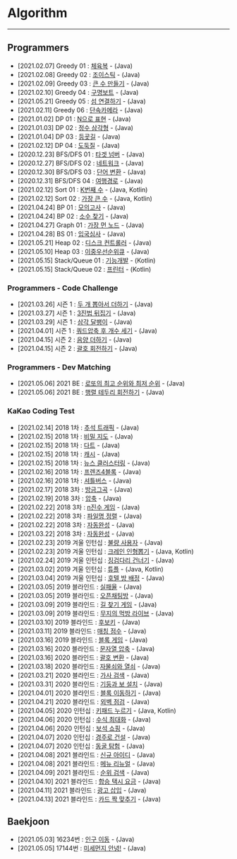 # Algorithm

---

## Programmers 

- [2021.02.07] Greedy 01 : [체육복](https://programmers.co.kr/learn/courses/30/lessons/42862) - (Java)
- [2021.02.08] Greedy 02 : [조이스틱](https://programmers.co.kr/learn/courses/30/lessons/42860) - (Java)
- [2021.02.09] Greedy 03 : [큰 수 만들기](https://programmers.co.kr/learn/courses/30/lessons/42883) - (Java)
- [2021.02.10] Greedy 04 : [구명보트](https://programmers.co.kr/learn/courses/30/lessons/42885) - (Java)
- [2021.05.21] Greedy 05 : [섬 연결하기](https://programmers.co.kr/learn/courses/30/lessons/42861) - (Java)
- [2021.02.11] Greedy 06 : [단속카메라](https://programmers.co.kr/learn/courses/30/lessons/42884) - (Java)
- [2021.01.02] DP 01 : [N으로 표현](https://programmers.co.kr/learn/courses/30/lessons/42895) - (Java)
- [2021.01.03] DP 02 : [정수 삼각형](https://programmers.co.kr/learn/courses/30/lessons/43105) - (Java)
- [2021.01.04] DP 03 : [등굣길](https://programmers.co.kr/learn/courses/30/lessons/42898) - (Java)
- [2021.02.12] DP 04 : [도둑질](https://programmers.co.kr/learn/courses/30/lessons/42897) - (Java)
- [2020.12.23] BFS/DFS 01 : [타겟 넘버](https://programmers.co.kr/learn/courses/30/lessons/43165) - (Java)
- [2020.12.27] BFS/DFS 02 : [네트워크](https://programmers.co.kr/learn/courses/30/lessons/43162) - (Java)
- [2020.12.30] BFS/DFS 03 : [단어 변환](https://programmers.co.kr/learn/courses/30/lessons/43163) - (Java)
- [2020.12.31] BFS/DFS 04 : [여행경로](https://programmers.co.kr/learn/courses/30/lessons/43164) - (Java)
- [2021.02.12] Sort 01 : [K번째 수](https://programmers.co.kr/learn/courses/30/lessons/42748) - (Java, Kotlin)
- [2021.02.12] Sort 02 : [가장 큰 수](https://programmers.co.kr/learn/courses/30/lessons/42746) - (Java, Kotlin)
- [2021.04.24] BP 01 : [모의고사](https://programmers.co.kr/learn/courses/30/lessons/42840) - (Java)
- [2021.04.24] BP 02 : [소수 찾기](https://programmers.co.kr/learn/courses/30/lessons/42839) - (Java)
- [2021.04.27] Graph 01 : [가장 먼 노드](https://programmers.co.kr/learn/courses/30/lessons/49189) - (Java)
- [2021.04.28] BS 01 : [입국심사](https://programmers.co.kr/learn/courses/30/lessons/43238) - (Java)
- [2021.05.21] Heap 02 : [디스크 컨트롤러](https://programmers.co.kr/learn/courses/30/lessons/42627) - (Java)
- [2021.05.10] Heap 03 : [이중우선순위큐](https://programmers.co.kr/learn/courses/30/lessons/42628) - (Java)
- [2021.05.15] Stack/Queue 01 : [기능개발](https://programmers.co.kr/learn/courses/30/lessons/42586) - (Kotlin)
- [2021.05.15] Stack/Queue 02 : [프린터](https://programmers.co.kr/learn/courses/30/lessons/42587) - (Kotlin)

### Programmers - Code Challenge
- [2021.03.26] 시즌 1 : [두 개 뽑아서 더하기](https://programmers.co.kr/learn/courses/30/lessons/68644) - (Java)
- [2021.03.27] 시즌 1 : [3진법 뒤집기](https://programmers.co.kr/learn/courses/30/lessons/68935) - (Java)
- [2021.03.29] 시즌 1 : [삼각 달팽이](https://programmers.co.kr/learn/courses/30/lessons/68645) - (Java)
- [2021.04.01] 시즌 1 : [쿼드압축 후 개수 세기](https://programmers.co.kr/learn/courses/30/lessons/68936) - (Java)
- [2021.04.15] 시즌 2 : [음양 더하기](https://programmers.co.kr/learn/courses/30/lessons/76501) - (Java)
- [2021.04.15] 시즌 2 : [괄호 회전하기](https://programmers.co.kr/learn/courses/30/lessons/76502) - (Java)

### Programmers - Dev Matching
- [2021.05.06] 2021 BE : [로또의 최고 순위와 최저 순위](https://programmers.co.kr/learn/courses/30/lessons/77484) - (Java)
- [2021.05.06] 2021 BE : [행렬 테두리 회전하기](https://programmers.co.kr/learn/courses/30/lessons/77485) - (Java)

### KaKao Coding Test
- [2021.02.14] 2018 1차 : [추석 트래픽](https://programmers.co.kr/learn/courses/30/lessons/17676#) - (Java)
- [2021.02.15] 2018 1차 : [비밀 지도](https://programmers.co.kr/learn/courses/30/lessons/17681) - (Java)
- [2021.02.15] 2018 1차 : [다트](https://programmers.co.kr/learn/courses/30/lessons/17682) - (Java)
- [2021.02.15] 2018 1차 : [캐시](https://programmers.co.kr/learn/courses/30/lessons/17680) - (Java)
- [2021.02.15] 2018 1차 : [뉴스 클러스터링](https://programmers.co.kr/learn/courses/30/lessons/17677) - (Java)
- [2021.02.16] 2018 1차 : [프렌즈4블록](https://programmers.co.kr/learn/courses/30/lessons/17679) - (Java)
- [2021.02.16] 2018 1차 : [셔틀버스](https://programmers.co.kr/learn/courses/30/lessons/17678) - (Java)
- [2021.02.17] 2018 3차 : [방금그곡](https://programmers.co.kr/learn/courses/30/lessons/17683) - (Java)
- [2021.02.19] 2018 3차 : [압축](https://programmers.co.kr/learn/courses/30/lessons/17684) - (Java)
- [2021.02.22] 2018 3차 : [n진수 게임](https://programmers.co.kr/learn/courses/30/lessons/17687) - (Java)
- [2021.02.22] 2018 3차 : [파일명 정렬](https://programmers.co.kr/learn/courses/30/lessons/17686) - (Java)
- [2021.02.22] 2018 3차 : [자동완성](https://programmers.co.kr/learn/courses/30/lessons/17685) - (Java)
- [2021.03.22] 2018 3차 : [자동완성](https://programmers.co.kr/learn/courses/30/lessons/17685) - (Java)
- [2021.02.23] 2019 겨울 인턴십 : [불량 사용자](https://programmers.co.kr/learn/courses/30/lessons/64064) - (Java)
- [2021.02.23] 2019 겨울 인턴십 : [크레인 인형뽑기](https://programmers.co.kr/learn/courses/30/lessons/64061) - (Java, Kotlin)
- [2021.02.24] 2019 겨울 인턴십 : [징검다리 건너기](https://programmers.co.kr/learn/courses/30/lessons/64062) - (Java)
- [2021.03.02] 2019 겨울 인턴십 : [튜플](https://programmers.co.kr/learn/courses/30/lessons/64065) - (Java, Kotlin)
- [2021.03.04] 2019 겨울 인턴십 : [호텔 방 배정](https://programmers.co.kr/learn/courses/30/lessons/64063) - (Java)
- [2021.03.05] 2019 블라인드 : [실패율](https://programmers.co.kr/learn/courses/30/lessons/42889) - (Java)
- [2021.03.05] 2019 블라인드 : [오픈채팅방](https://programmers.co.kr/learn/courses/30/lessons/42888) - (Java)
- [2021.03.09] 2019 블라인드 : [길 찾기 게임](https://programmers.co.kr/learn/courses/30/lessons/42892) - (Java)
- [2021.03.09] 2019 블라인드 : [무지의 먹방 라이브](https://programmers.co.kr/learn/courses/30/lessons/42891) - (Java)
- [2021.03.10] 2019 블라인드 : [후보키](https://programmers.co.kr/learn/courses/30/lessons/42890) - (Java)
- [2021.03.11] 2019 블라인드 : [매칭 점수](https://programmers.co.kr/learn/courses/30/lessons/42893) - (Java)
- [2021.03.16] 2019 블라인드 : [블록 게임](https://programmers.co.kr/learn/courses/30/lessons/42894) - (Java)
- [2021.03.16] 2020 블라인드 : [문자열 압축](https://programmers.co.kr/learn/courses/30/lessons/60057) - (Java)
- [2021.03.16] 2020 블라인드 : [괄호 변환](https://programmers.co.kr/learn/courses/30/lessons/60058) - (Java)
- [2021.03.18] 2020 블라인드 : [자물쇠와 열쇠](https://programmers.co.kr/learn/courses/30/lessons/60059) - (Java)
- [2021.03.21] 2020 블라인드 : [가사 검색](https://programmers.co.kr/learn/courses/30/lessons/60060) - (Java)
- [2021.03.31] 2020 블라인드 : [기둥과 보 설치](https://programmers.co.kr/learn/courses/30/lessons/60061) - (Java)
- [2021.04.01] 2020 블라인드 : [블록 이동하기](https://programmers.co.kr/learn/courses/30/lessons/60063) - (Java)
- [2021.04.21] 2020 블라인드 : [외벽 점검](https://programmers.co.kr/learn/courses/30/lessons/60062) - (Java)
- [2021.04.05] 2020 인턴십 : [키패드 누르기](https://programmers.co.kr/learn/courses/30/lessons/67256) - (Java, Kotlin)
- [2021.04.06] 2020 인턴십 : [수식 최대화](https://programmers.co.kr/learn/courses/30/lessons/67257) - (Java)
- [2021.04.06] 2020 인턴십 : [보석 쇼핑](https://programmers.co.kr/learn/courses/30/lessons/67258) - (Java)
- [2021.04.07] 2020 인턴십 : [경주로 건설](https://programmers.co.kr/learn/courses/30/lessons/67259) - (Java)
- [2021.04.07] 2020 인턴십 : [동굴 탐험](https://programmers.co.kr/learn/courses/30/lessons/67260) - (Java)
- [2021.04.08] 2021 블라인드 : [신규 아이디](https://programmers.co.kr/learn/courses/30/lessons/72410) - (Java)
- [2021.04.08] 2021 블라인드 : [메뉴 리뉴얼](https://programmers.co.kr/learn/courses/30/lessons/72411) - (Java)
- [2021.04.09] 2021 블라인드 : [순위 검색](https://programmers.co.kr/learn/courses/30/lessons/72412) - (Java)
- [2021.04.10] 2021 블라인드 : [합승 택시 요금](https://programmers.co.kr/learn/courses/30/lessons/72413) - (Java)
- [2021.04.11] 2021 블라인드 : [광고 삽입](https://programmers.co.kr/learn/courses/30/lessons/72414) - (Java)
- [2021.04.13] 2021 블라인드 : [카드 짝 맞추기](https://programmers.co.kr/learn/courses/30/lessons/72415) - (Java)


## Baekjoon

- [2021.05.03] 16234번 : [인구 이동](https://www.acmicpc.net/problem/16234) - (Java)
- [2021.05.05] 17144번 : [미세먼지 안녕!](https://www.acmicpc.net/problem/17144) - (Java)
 
